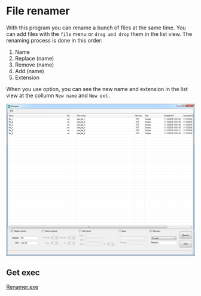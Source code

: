 # File renamer

With this program you can rename a bunch of files at the same time. You can add files with the `file` menu or `drag and drop` them in the list view. 
The renaming process is done in this order:

1. Name
2. Replace (name)
3. Remove (name)
4. Add (name)
5. Extension

When you use option, you can see the new name and extension in the list view at the collumn `New name` and `New ext.`

<p align="middle" ><img src="/images/renamer.png" alt="Renamer prog" width="850"></p>

## Get exec

[Renamer.exe](/src/Renamer/Renamer/bin/Release/Renamer.exe)
